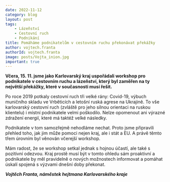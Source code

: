 ```yaml
---
date: 2022-11-12
category: blog
layout: post
tags:
    - Lázeňství
    - Cestovní ruch
    - Podnikání
title: Pomáháme podnikatelům v cestovním ruchu překonávat překážky
author: vojtech.franta
authorId: vojtech.franta
image: posts/Vojta_inion.jpg
important: true
---
```

**Včera, 15. 11. jsme jako Karlovarský kraj uspořádali workshop pro podnikatele v cestovním ruchu a lázeňství, který byl zaměřen na ty největší překážky, které v současnosti musí řešit.**

Po roce 2019 potkaly cestovní ruch tři velké rány: Covid-19, výbuch muničního skladu ve Vrběticích a letošní ruská agrese na Ukrajině. To vše karlovarský cestovní ruch (zvláště pro jeho silnou orientaci na ruskou klientelu) i místní podnikatele velmi poškodilo. Nelze opomenout ani výrazné zdražení energií, které má taktéž velké následky.

Podnikatele v tom samozřejmě nehodláme nechat. Proto jsme připravili přehled toho, jak jim může pomoci nejen kraj, ale i stát a EU. A právě těmto třem úrovním byl věnován včerejší workshop.

Mám radost, že se workshop setkal jednak s hojnou účastí, ale také s pozitivní odezvou. Kraj prostě musí být v tomto ohledu sám proaktivní a podnikatele by měl pravidelně o nových možnostech informovat a pomáhat úskalí spojená s výzvami dnešní doby překonat.

***Vojtěch Franta, náměstek hejtmana Karlovarského kraje***
